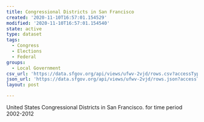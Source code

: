 ```yaml
---
title: Congressional Districts in San Francisco
created: '2020-11-10T16:57:01.154529'
modified: '2020-11-10T16:57:01.154540'
state: active
type: dataset
tags:
  - Congress
  - Elections
  - Federal
groups:
  - Local Government
csv_url: 'https://data.sfgov.org/api/views/ufwv-2vjd/rows.csv?accessType=DOWNLOAD'
json_url: 'https://data.sfgov.org/api/views/ufwv-2vjd/rows.json?accessType=DOWNLOAD'
layout: post

---
```

United States Congressional Districts in San Francisco. for time period 2002-2012

